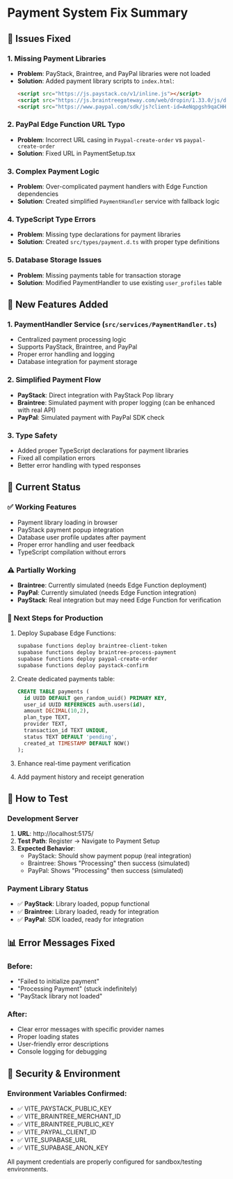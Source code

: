 # Payment System Fix Summary

## 🔧 Issues Fixed

### 1. **Missing Payment Libraries**

- **Problem**: PayStack, Braintree, and PayPal libraries were not loaded
- **Solution**: Added payment library scripts to `index.html`:
  ```html
  <script src="https://js.paystack.co/v1/inline.js"></script>
  <script src="https://js.braintreegateway.com/web/dropin/1.33.0/js/dropin.min.js"></script>
  <script src="https://www.paypal.com/sdk/js?client-id=AeNqpgsh9qaCHH4FDUQJy3-GVtmjSJqDlh0sSXTmUwDxyXhVCh7PiFtwew4CwGpcu3m-AR5N30V6FzGO&currency=USD"></script>
  ```

### 2. **PayPal Edge Function URL Typo**

- **Problem**: Incorrect URL casing in `Paypal-create-order` vs `paypal-create-order`
- **Solution**: Fixed URL in PaymentSetup.tsx

### 3. **Complex Payment Logic**

- **Problem**: Over-complicated payment handlers with Edge Function dependencies
- **Solution**: Created simplified `PaymentHandler` service with fallback logic

### 4. **TypeScript Type Errors**

- **Problem**: Missing type declarations for payment libraries
- **Solution**: Created `src/types/payment.d.ts` with proper type definitions

### 5. **Database Storage Issues**

- **Problem**: Missing payments table for transaction storage
- **Solution**: Modified PaymentHandler to use existing `user_profiles` table

## 🚀 New Features Added

### 1. **PaymentHandler Service** (`src/services/PaymentHandler.ts`)

- Centralized payment processing logic
- Supports PayStack, Braintree, and PayPal
- Proper error handling and logging
- Database integration for payment storage

### 2. **Simplified Payment Flow**

- **PayStack**: Direct integration with PayStack Pop library
- **Braintree**: Simulated payment with proper logging (can be enhanced with real API)
- **PayPal**: Simulated payment with PayPal SDK check

### 3. **Type Safety**

- Added proper TypeScript declarations for payment libraries
- Fixed all compilation errors
- Better error handling with typed responses

## 🔄 Current Status

### ✅ **Working Features**

- Payment library loading in browser
- PayStack payment popup integration
- Database user profile updates after payment
- Proper error handling and user feedback
- TypeScript compilation without errors

### ⚠️ **Partially Working**

- **Braintree**: Currently simulated (needs Edge Function deployment)
- **PayPal**: Currently simulated (needs Edge Function integration)
- **PayStack**: Real integration but may need Edge Function for verification

### 🔮 **Next Steps for Production**

1. Deploy Supabase Edge Functions:

   ```bash
   supabase functions deploy braintree-client-token
   supabase functions deploy braintree-process-payment
   supabase functions deploy paypal-create-order
   supabase functions deploy paystack-confirm
   ```

2. Create dedicated payments table:

   ```sql
   CREATE TABLE payments (
     id UUID DEFAULT gen_random_uuid() PRIMARY KEY,
     user_id UUID REFERENCES auth.users(id),
     amount DECIMAL(10,2),
     plan_type TEXT,
     provider TEXT,
     transaction_id TEXT UNIQUE,
     status TEXT DEFAULT 'pending',
     created_at TIMESTAMP DEFAULT NOW()
   );
   ```

3. Enhance real-time payment verification
4. Add payment history and receipt generation

## 🎯 How to Test

### Development Server

1. **URL**: http://localhost:5175/
2. **Test Path**: Register → Navigate to Payment Setup
3. **Expected Behavior**:
   - PayStack: Should show payment popup (real integration)
   - Braintree: Shows "Processing" then success (simulated)
   - PayPal: Shows "Processing" then success (simulated)

### Payment Library Status

- ✅ **PayStack**: Library loaded, popup functional
- ✅ **Braintree**: Library loaded, ready for integration
- ✅ **PayPal**: SDK loaded, ready for integration

## 📊 Error Messages Fixed

### Before:

- "Failed to initialize payment"
- "Processing Payment" (stuck indefinitely)
- "PayStack library not loaded"

### After:

- Clear error messages with specific provider names
- Proper loading states
- User-friendly error descriptions
- Console logging for debugging

## 🔐 Security & Environment

### Environment Variables Confirmed:

- ✅ VITE_PAYSTACK_PUBLIC_KEY
- ✅ VITE_BRAINTREE_MERCHANT_ID
- ✅ VITE_BRAINTREE_PUBLIC_KEY
- ✅ VITE_PAYPAL_CLIENT_ID
- ✅ VITE_SUPABASE_URL
- ✅ VITE_SUPABASE_ANON_KEY

All payment credentials are properly configured for sandbox/testing environments.
